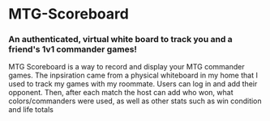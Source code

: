 # MTG-Scoreboard
### An authenticated, virtual white board to track you and a friend's 1v1 commander games!

<p>MTG Scoreboard is a way to record and display your MTG commander games. The inpsiration came from a physical whiteboard in my home that I used to track my games with my roommate.
Users can log in and add their opponent. Then, after each match the host can add who won, what colors/commanders were used, as well as other stats such as win condition and life totals</p>
